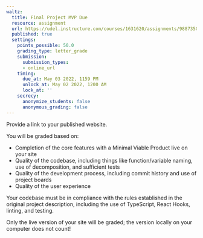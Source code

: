 ```yaml
---
waltz:
  title: Final Project MVP Due
  resource: assignment
  url: https://udel.instructure.com/courses/1631620/assignments/9887350
  published: true
  settings:
    points_possible: 50.0
    grading_type: letter_grade
    submission:
      submission_types:
      - online_url
    timing:
      due_at: May 03 2022, 1159 PM
      unlock_at: May 02 2022, 1200 AM
      lock_at: ''
    secrecy:
      anonymize_students: false
      anonymous_grading: false
---
```

Provide a link to your published website.

You will be graded based on:

  * Completion of the core features with a Minimal Viable Product live on your site
  * Quality of the codebase, including things like function/variable naming, use of decomposition, and sufficient tests
  * Quality of the development process, including commit history and use of project boards
  * Quality of the user experience

Your codebase must be in compliance with the rules established in the original project description, including the use of
TypeScript, React Hooks, linting, and testing.

Only the live version of your site will be graded; the version locally on your computer does not count!